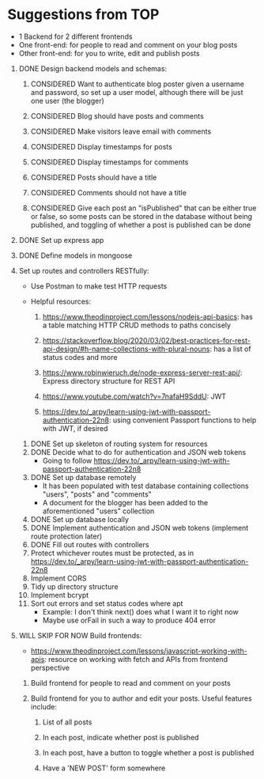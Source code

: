 # Suggestions from TOP

- 1 Backend for 2 different frontends
- One front-end: for people to read and comment on your blog posts
- Other front-end: for you to write, edit and publish posts

1. DONE Design backend models and schemas:

    1. CONSIDERED Want to authenticate blog poster given a username and password, so set up a user model, although there will be just one user (the blogger)

    2. CONSIDERED Blog should have posts and comments

    3. CONSIDERED Make visitors leave email with comments

    4. CONSIDERED Display timestamps for posts

    5. CONSIDERED Display timestamps for comments

    6. CONSIDERED Posts should have a title
    
    7. CONSIDERED Comments should not have a title

    8. CONSIDERED Give each post an "isPublished" that can be either true or false, so some posts can be stored in the database without being published, and toggling of whether a post is published can be done

2. DONE Set up express app

3. DONE Define models in mongoose

4. Set up routes and controllers RESTfully:

    - Use Postman to make test HTTP requests

    - Helpful resources:

        1. https://www.theodinproject.com/lessons/nodejs-api-basics: has a table matching HTTP CRUD methods to paths concisely

        2. https://stackoverflow.blog/2020/03/02/best-practices-for-rest-api-design/#h-name-collections-with-plural-nouns: has a list of status codes and more

        3. https://www.robinwieruch.de/node-express-server-rest-api/: Express directory structure for REST API

        4. https://www.youtube.com/watch?v=7nafaH9SddU: JWT

        5. https://dev.to/_arpy/learn-using-jwt-with-passport-authentication-22n8: using convenient Passport functions to help with JWT, if desired

    1. DONE Set up skeleton of routing system for resources
    2. DONE Decide what to do for authentication and JSON web tokens
        - Going to follow https://dev.to/_arpy/learn-using-jwt-with-passport-authentication-22n8
    3. DONE Set up database remotely
        - It has been populated with test database containing collections "users", "posts" and "comments"
        - A document for the blogger has been added to the aforementioned "users" collection
    4. DONE Set up database locally
    5. DONE Implement authentication and JSON web tokens (implement route protection later)
    6. DONE Fill out routes with controllers
    7. Protect whichever routes must be protected, as in https://dev.to/_arpy/learn-using-jwt-with-passport-authentication-22n8
    8. Implement CORS
    9. Tidy up directory structure
    10. Implement bcrypt
    11. Sort out errors and set status codes where apt
        - Example: I don't think next() does what I want it to right now
        - Maybe use orFail in such a way to produce 404 error

5. WILL SKIP FOR NOW Build frontends:

    - https://www.theodinproject.com/lessons/javascript-working-with-apis: resource on working with fetch and APIs from frontend perspective

    1. Build frontend for people to read and comment on your posts

    2. Build frontend for you to author and edit your posts. Useful features include:

        1. List of all posts

        2. In each post, indicate whether post is published

        3. In each post, have a button to toggle whether a post is published

        4. Have a 'NEW POST' form somewhere
